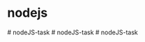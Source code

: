 ﻿# nodejs
#   n o d e J S - t a s k  
 #   n o d e J S - t a s k  
 #   n o d e J S - t a s k  
 
